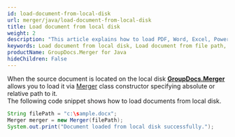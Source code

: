 ```yaml
---
id: load-document-from-local-disk
url: merger/java/load-document-from-local-disk
title: Load document from local disk
weight: 2
description: "This article explains how to load PDF, Word, Excel, PowerPoint documents from local disk when using GroupDocs.Merger for Java."
keywords: Load document from local disk, Load document from file path, Load document with GroupDocs.Merger
productName: GroupDocs.Merger for Java
hideChildren: False
---
```

When the source document is located on the local disk [**GroupDocs.Merger**](https://products.groupdocs.com/merger/java) allows you to load it via [Merger](https://reference.groupdocs.com/java/merger/com.groupdocs.merger/Merger) class constructor specifying absolute or relative path to it.  
The following code snippet shows how to load documents from local disk.

```java
String filePath = "c:\sample.docx";
Merger merger = new Merger(filePath);
System.out.print("Document loaded from local disk successfully.");
```
